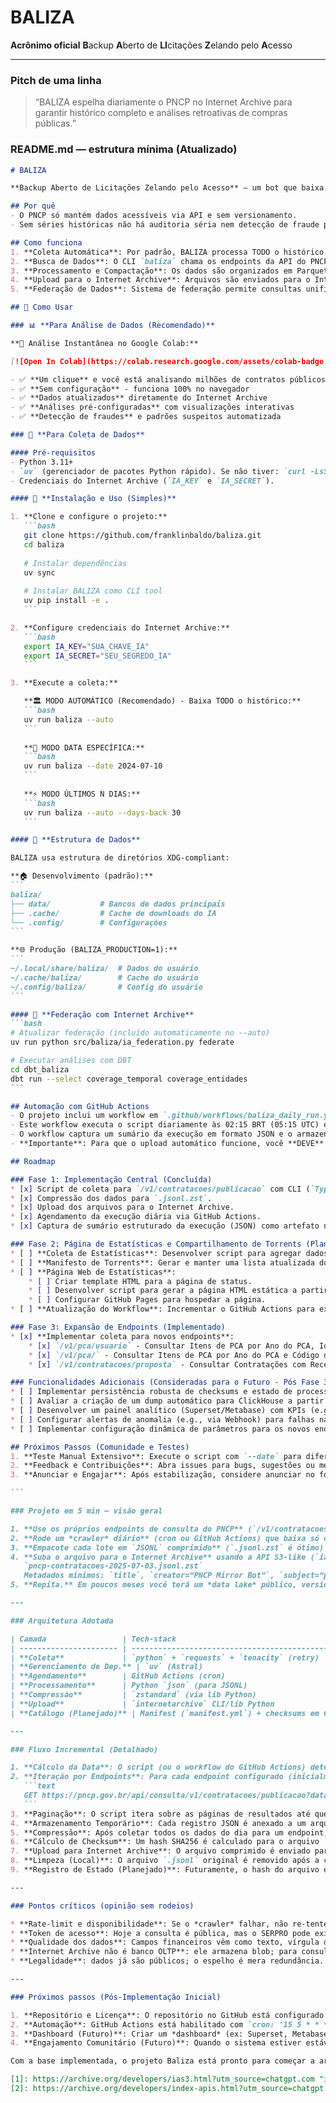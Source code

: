 # BALIZA

**Acrônimo oficial**
**B**ackup **A**berto de **LI**citações **Z**elando pelo **A**cesso

---

### Pitch de uma linha

> “BALIZA espelha diariamente o PNCP no Internet Archive para garantir histórico completo e análises retroativas de compras públicas.”

### README.md — estrutura mínima (Atualizado)

````markdown
# BALIZA

**Backup Aberto de Licitações Zelando pelo Acesso** — um bot que baixa o delta diário do PNCP e envia para o Internet Archive em JSONL compactado.

## Por quê
- O PNCP só mantém dados acessíveis via API e sem versionamento.
- Sem séries históricas não há auditoria séria nem detecção de fraude por padrão.

## Como funciona
1. **Coleta Automática**: Por padrão, BALIZA processa TODO o histórico disponível (2020-2025+), identificando automaticamente datas faltantes.
2. **Busca de Dados**: O CLI `baliza` chama os endpoints da API do PNCP (`/v1/contratacoes/publicacao`, `/v1/contratos/publicacao`, `/v1/pca`) com paginação inteligente.
3. **Processamento e Compactação**: Os dados são organizados em Parquet e DuckDB para análise local, além de JSONL compactado com Zstandard para arquivamento.
4. **Upload para o Internet Archive**: Arquivos são enviados para o Internet Archive com metadados estruturados e checksums SHA256.
5. **Federação de Dados**: Sistema de federação permite consultas unificadas entre dados locais e do Internet Archive usando DuckDB.

## 🚀 Como Usar

### 📊 **Para Análise de Dados (Recomendado)**

**🎯 Análise Instantânea no Google Colab:**

[![Open In Colab](https://colab.research.google.com/assets/colab-badge.svg)](https://colab.research.google.com/github/franklinbaldo/baliza/blob/main/notebooks/analise_pncp_colab.ipynb)

- ✅ **Um clique** e você está analisando milhões de contratos públicos
- ✅ **Sem configuração** - funciona 100% no navegador  
- ✅ **Dados atualizados** diretamente do Internet Archive
- ✅ **Análises pré-configuradas** com visualizações interativas
- ✅ **Detecção de fraudes** e padrões suspeitos automatizada

### 🔧 **Para Coleta de Dados**

#### Pré-requisitos
- Python 3.11+
- `uv` (gerenciador de pacotes Python rápido). Se não tiver: `curl -LsSf https://astral.sh/uv/install.sh | sh`
- Credenciais do Internet Archive (`IA_KEY` e `IA_SECRET`).

#### 🚀 **Instalação e Uso (Simples)**

1. **Clone e configure o projeto:**
   ```bash
   git clone https://github.com/franklinbaldo/baliza.git
   cd baliza
   
   # Instalar dependências
   uv sync
   
   # Instalar BALIZA como CLI tool
   uv pip install -e .
   ```

2. **Configure credenciais do Internet Archive:**
   ```bash
   export IA_KEY="SUA_CHAVE_IA"
   export IA_SECRET="SEU_SEGREDO_IA"
   ```

3. **Execute a coleta:**

   **🏛️ MODO AUTOMÁTICO (Recomendado) - Baixa TODO o histórico:**
   ```bash
   uv run baliza --auto
   ```
   
   **📅 MODO DATA ESPECÍFICA:**
   ```bash
   uv run baliza --date 2024-07-10
   ```
   
   **⚡ MODO ÚLTIMOS N DIAS:**
   ```bash
   uv run baliza --auto --days-back 30
   ```

#### 📁 **Estrutura de Dados**

BALIZA usa estrutura de diretórios XDG-compliant:

**🏠 Desenvolvimento (padrão):**
```
baliza/
├── data/           # Bancos de dados principais
├── .cache/         # Cache de downloads do IA
└── .config/        # Configurações
```

**🌐 Produção (BALIZA_PRODUCTION=1):**
```
~/.local/share/baliza/  # Dados do usuário
~/.cache/baliza/        # Cache do usuário  
~/.config/baliza/       # Config do usuário
```

#### 🔗 **Federação com Internet Archive**
```bash
# Atualizar federação (incluído automaticamente no --auto)
uv run python src/baliza/ia_federation.py federate

# Executar análises com DBT
cd dbt_baliza
dbt run --select coverage_temporal coverage_entidades
```

## Automação com GitHub Actions
- O projeto inclui um workflow em `.github/workflows/baliza_daily_run.yml`.
- Este workflow executa o script diariamente às 02:15 BRT (05:15 UTC) em modo automático completo.
- O workflow captura um sumário da execução em formato JSON e o armazena como um artefato do GitHub Actions para referência e depuração.
- **Importante**: Para que o upload automático funcione, você **DEVE** configurar `IA_KEY` e `IA_SECRET` como "Secrets" nas configurações do seu repositório GitHub (Settings > Secrets and variables > Actions).

## Roadmap

### Fase 1: Implementação Central (Concluída)
* [x] Script de coleta para `/v1/contratacoes/publicacao` com CLI (`Typer`).
* [x] Compressão dos dados para `.jsonl.zst`.
* [x] Upload dos arquivos para o Internet Archive.
* [x] Agendamento da execução diária via GitHub Actions.
* [x] Captura de sumário estruturado da execução (JSON) como artefato no GitHub Actions.

### Fase 2: Página de Estatísticas e Compartilhamento de Torrents (Planejado)
* [ ] **Coleta de Estatísticas**: Desenvolver script para agregar dados das execuções diárias (e.g., itens coletados, status, links IA).
* [ ] **Manifesto de Torrents**: Gerar e manter uma lista atualizada dos links `.torrent` para os itens arquivados no Internet Archive.
* [ ] **Página Web de Estatísticas**:
    * [ ] Criar template HTML para a página de status.
    * [ ] Desenvolver script para gerar a página HTML estática a partir dos dados de estatísticas e torrents.
    * [ ] Configurar GitHub Pages para hospedar a página.
* [ ] **Atualização do Workflow**: Incrementar o GitHub Actions para executar os scripts de coleta de estatísticas, geração de manifesto de torrents e da página web, e fazer commit dos artefatos atualizados.

### Fase 3: Expansão de Endpoints (Implementado)
* [x] **Implementar coleta para novos endpoints**:
    * [x] `/v1/pca/usuario` - Consultar Itens de PCA por Ano do PCA, IdUsuario e Código de Classificação Superior.
    * [x] `/v1/pca/` - Consultar Itens de PCA por Ano do PCA e Código de Classificação Superior (endpoint geral).
    * [x] `/v1/contratacoes/proposta` - Consultar Contratações com Recebimento de Propostas Aberto.

### Funcionalidades Adicionais (Consideradas para o Futuro - Pós Fase 3)
* [ ] Implementar persistência robusta de checksums e estado de processamento (e.g., `state/processed.csv`) para evitar reprocessamento e duplicatas de forma mais granular.
* [ ] Avaliar a criação de um dump automático para ClickHouse a partir dos dados no Internet Archive.
* [ ] Desenvolver um painel analítico (Superset/Metabase) com KPIs (e.g., sobrepreço) utilizando os dados coletados.
* [ ] Configurar alertas de anomalia (e.g., via Webhook) para falhas na coleta ou problemas nos dados.
* [ ] Implementar configuração dinâmica de parâmetros para os novos endpoints PCA.

## Próximos Passos (Comunidade e Testes)
1. **Teste Manual Extensivo**: Execute o script com `--date` para diferentes dias passados para garantir a robustez do hash, da coleta e do upload.
2. **Feedback e Contribuições**: Abra issues para bugs, sugestões ou melhorias. Contribuições via Pull Requests são bem-vindas!
3. **Anunciar e Engajar**: Após estabilização, considere anunciar no fórum Dados Abertos BR e convidar a comunidade para auditar os dados e o processo.

```

### Projeto em 5 min — visão geral

1. **Use os próprios endpoints de consulta do PNCP** (`/v1/contratacoes/publicacao`, `/v1/contratos/publicacao`, `/v1/pca`, etc.), que já aceitam filtros por intervalo de datas, paginação (`pagina`, `tamanhoPagina ≤ 500`) e devolvem JSON padronizado.&#x20;
2. **Rode um *crawler* diário** (cron ou GitHub Actions) que baixa só o delta do dia anterior. Não invente “varredura completa” — é lento, caro e sujeito a time-out.
3. **Empacote cada lote em `JSONL` comprimido** (`.jsonl.zst` é ótimo) e gere um manifesto SHA-256 para deduplicar depois.
4. **Suba o arquivo para o Internet Archive** usando a API S3-like (`ias3`) com nome estável, ex.:
   `pncp-contratacoes-2025-07-03.jsonl.zst`
   Metadados mínimos: `title`, `creator=“PNCP Mirror Bot”`, `subject=“public procurement Brazil”`. ([archive.org][1], [archive.org][2])
5. **Repita.** Em poucos meses você terá um *data lake* público, versionado e historicamente completo para qualquer análise contábil, *benchmarking* de preços, *red-flag analytics*, etc.

---

### Arquitetura Adotada

| Camada                 | Tech-stack                                     | Por quê                                                      |
| ---------------------- | ---------------------------------------------- | ------------------------------------------------------------ |
| **Coleta**             | `python` + `requests` + `tenacity` (retry)     | Leve, controlado, fácil de debugar                           |
| **Gerenciamento de Dep.** | `uv` (Astral)                                  | Rápido, moderno, compatível com `pyproject.toml`             |
| **Agendamento**        | GitHub Actions (cron)                          | Integrado ao repositório, gratuito para projetos open source   |
| **Processamento**      | Python `json` (para JSONL)                     | Simples e direto para conversão em JSONL                     |
| **Compressão**         | `zstandard` (via lib Python)                   | Excelente taxa de compressão e velocidade                    |
| **Upload**             | `internetarchive` CLI/lib Python               | Biblioteca oficial para interagir com o Internet Archive     |
| **Catálogo (Planejado)** | Manifest (`manifest.yml`) + checksums em CSV   | Garante integridade, evita duplicatas (ainda não implementado) |

---

### Fluxo Incremental (Detalhado)

1. **Cálculo da Data**: O script (ou o workflow do GitHub Actions) determina a data "ontem" (fuso horário de Brasília, UTC-3).
2. **Iteração por Endpoints**: Para cada endpoint configurado (inicialmente, apenas `contratacoes`):
   ```text
   GET https://pncp.gov.br/api/consulta/v1/contratacoes/publicacao?dataInicial=YYYY-MM-DD&dataFinal=YYYY-MM-DD&pagina=1&tamanhoPagina=500
   ```
3. **Paginação**: O script itera sobre as páginas de resultados até que `paginaAtual` seja maior ou igual a `totalPaginas` retornado pela API. Cada página pode conter até 500 registros.
4. **Armazenamento Temporário**: Cada registro JSON é anexado a um arquivo `.jsonl` local.
5. **Compressão**: Após coletar todos os dados do dia para um endpoint, o arquivo `.jsonl` é comprimido usando Zstandard, resultando em um arquivo `.jsonl.zst`.
6. **Cálculo de Checksum**: Um hash SHA256 é calculado para o arquivo `.jsonl.zst`.
7. **Upload para Internet Archive**: O arquivo comprimido é enviado para o Internet Archive, e o checksum SHA256 é incluído nos metadados.
8. **Limpeza (Local)**: O arquivo `.jsonl` original é removido após a compressão e tentativa de upload. O arquivo `.jsonl.zst` permanece localmente no diretório `baliza_data/`.
9. **Registro de Estado (Planejado)**: Futuramente, o hash do arquivo e o status do upload serão gravados para evitar reprocessamento e permitir o rastreamento.

---

### Pontos críticos (opinião sem rodeios)

* **Rate-limit e disponibilidade**: Se o *crawler* falhar, não re-tente infinito — o PNCP derruba conexões longas.
* **Token de acesso**: Hoje a consulta é pública, mas o SERPRO pode exigir API-key amanhã; prepare var env.
* **Qualidade dos dados**: Campos financeiros vêm como texto, vírgula decimal e zeros mágicos (0 = sigilo). Não confie neles sem *post-processing*.&#x20;
* **Internet Archive não é banco OLTP**: ele armazena blob; para consultas SQL use BigQuery, ClickHouse ou DuckDB apontando para seus `JSONL`.
* **Legalidade**: dados já são públicos; o espelho é mera redundância. Mas inclua aviso de responsabilidade (“*dados brutos, sem garantias*”).

---

### Próximos passos (Pós-Implementação Inicial)

1. **Repositório e Licença**: O repositório no GitHub está configurado com Licença MIT e este README atualizado. (Feito!)
2. **Automação**: GitHub Actions está habilitado com `cron: '15 5 * * *'` (02:15 BRT / 05:15 UTC) para execução diária. (Feito!)
3. **Dashboard (Futuro)**: Criar um *dashboard* (ex: Superset, Metabase) que consuma os dados dos arquivos `.jsonl.zst` diretamente do Internet Archive (possivelmente via HTTPFS ou similar).
4. **Engajamento Comunitário (Futuro)**: Quando o sistema estiver estável e com um volume razoável de dados arquivados, anunciar no fórum **Dados Abertos BR** para atrair colaboradores, auditores e usuários.

Com a base implementada, o projeto Baliza está pronto para começar a arquivar os dados e evoluir com as funcionalidades planejadas no Roadmap.

[1]: https://archive.org/developers/ias3.html?utm_source=chatgpt.com "ias3 Internet archive S3-like API"
[2]: https://archive.org/developers/index-apis.html?utm_source=chatgpt.com "Tools and APIs — Internet Archive Developer Portal"
